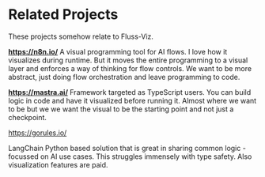 # Related Projects

These projects somehow relate to Fluss-Viz.

**https://n8n.io/**
A visual programming tool for AI flows. I love how it visualizes during runtime. But it moves the entire programming to a visual layer and enforces a way of thinking for flow controls. We want to be more abstract, just doing flow orchestration and leave programming to code.

**https://mastra.ai/**
Framework targeted as TypeScript users. You can build logic in code and have it visualized before running it. Almost where we want to be but we we want the visual to be the starting point and not just a checkpoint.


https://gorules.io/

LangChain
Python based solution that is great in sharing common logic - focussed on AI use cases. This struggles immensely with type safety. Also visualization features are paid.
